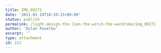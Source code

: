 ```yaml
---
title: IMG_09271
date: '2011-01-19T18:39:15+00:00'
status: publish
permalink: /light-design-the-lion-the-witch-the-wardrobe/img_09271
author: 'Dylan Pavelko'
excerpt: ''
type: attachment
id: 212
---
```

<!DOCTYPE html PUBLIC "-//W3C//DTD HTML 4.0 Transitional//EN" "http://www.w3.org/TR/REC-html40/loose.dtd">
<?xml encoding="UTF-8">
